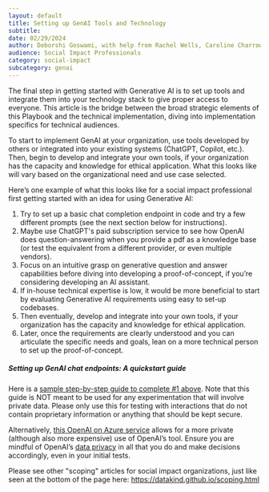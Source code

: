 ```yaml
---
layout: default
title: Setting up GenAI Tools and Technology
subtitle:
date: 02/29/2024
author: Deborshi Goswami, with help from Rachel Wells, Caroline Charrow, Francesca Bosco
audience: Social Impact Professionals
category: social-impact
subcategory: genai
---
```


The final step in getting started with Generative AI is to set up tools and integrate them into your technology stack to give proper access to everyone. This article is the bridge between the broad strategic elements of this Playbook and the technical implementation, diving into implementation specifics for technical audiences.


To start to implement GenAI at your organization, use tools developed by others or integrated into your existing systems (ChatGPT, Copilot, etc.). Then, begin to develop and integrate your own tools, if your organization has the capacity and knowledge for ethical application. What this looks like will vary based on the organizational need and use case selected.


Here’s one example of what this looks like for a social impact professional first getting started with an idea for using Generative AI:


1. Try to set up a basic chat completion endpoint in code and try a few different prompts (see the next section below for instructions).
2. Maybe use ChatGPT's paid subscription service to see how OpenAI does question\-answering when you provide a pdf as a knowledge base (or test the equivalent from a different provider, or even multiple vendors).
3. Focus on an intuitive grasp on generative question and answer capabilities before diving into developing a proof\-of\-concept, if you’re considering developing an AI assistant.
4. If in\-house technical expertise is low, it would be more beneficial to start by evaluating Generative AI requirements using easy to set\-up codebases.
5. Then eventually, develop and integrate into your own tools, if your organization has the capacity and knowledge for ethical application.
6. Later, once the requirements are clearly understood and you can articulate the specific needs and goals, lean on a more technical person to set up the proof\-of\-concept.


##### Setting up GenAI chat endpoints: A quickstart guide


Here is a [sample step\-by\-step guide to complete \#1 above](https://github.com/datakind/chatbot-quickstart/tree/dg/guide). Note that this guide is NOT meant to be used for any experimentation that will involve private data. Please only use this for testing with interactions that do not contain proprietary information or anything that should be kept secure.


Alternatively, [this OpenAI on Azure service](https://azure.microsoft.com/en-us/products/ai-services/openai-service) allows for a more private (although also more expensive) use of OpenAI’s tool. Ensure you are mindful of OpenAI’s [data privacy](https://learn.microsoft.com/en-us/legal/cognitive-services/openai/data-privacy) in all that you do and make decisions accordingly, even in your initial tests.


Please see other "scoping" articles for social impact organizations, just like seen at the bottom of the page here: <https://datakind.github.io/scoping.html>
